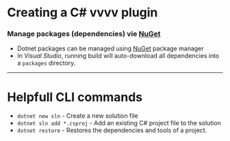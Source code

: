 # Creating a C# vvvv plugin

### Manage packages (dependencies) vie [NuGet](https://www.nuget.org/)

- Dotnet packages can be managed using [NuGet](https://www.nuget.org/) package manager
- In *Visual Studio*, running build will auto-download all dependencies into a `packages` directory.

---
# Helpfull CLI commands

- `dotnet new sln` - Create a new solution file
- `dotnet sln add *.csproj` - Add an existing C# project file to the solution
- `dotnet restore` - Restores the dependencies and tools of a project.